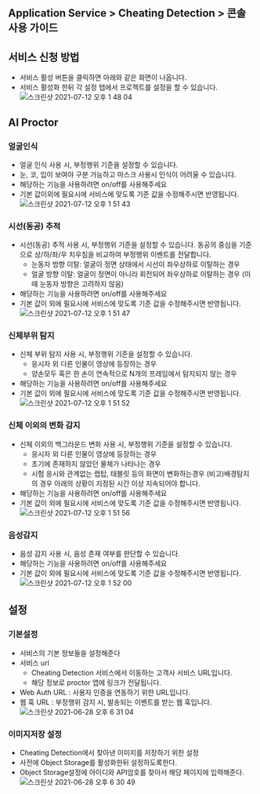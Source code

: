 ## Application Service > Cheating Detection > 콘솔 사용 가이드
## 서비스 신청 방법
* 서비스 활성 버튼을 클릭하면 아래와 같은 화면이 나옵니다.
* 서비스 활성화 한뒤 각 설정 탭에서 프로젝트를 설정을 할 수 있습니다.
![스크린샷 2021-07-12 오후 1 48 04](https://user-images.githubusercontent.com/1445289/125233164-fe4b4c80-e318-11eb-8f39-dd962cf24880.png)


## AI Proctor
### 얼굴인식
* 얼굴 인식 사용 시, 부정행위 기준을 설정할 수 있습니다.
* 눈, 코, 입이 보여야 구분 가능하고 마스크 사용시 인식이 어려울 수 있습니다.
* 해당하는 기능을 사용하려면 on/off를 사용해주세요
* 기본 값이외에 필요시에 서비스에 맞도록 기준 값을 수정해주시면 반영됩니다.
![스크린샷 2021-07-12 오후 1 51 43](https://user-images.githubusercontent.com/1445289/125233181-073c1e00-e319-11eb-8d40-db8269abfe03.png)




### 시선(동공) 추적
* 시선(동공) 추적 사용 시, 부정행위 기준을 설정할 수 있습니다. 동공의 중심을 기준으로 상/하/좌/우 치우침을 비교하여 부정행위 이벤트를 전달합니다.
  * 눈동자 방향 이탈: 얼굴이 정면 상태에서 시선이 좌우상하로 이탈하는 경우
  * 얼굴 방향 이탈: 얼굴이 정면이 아니라 회전되어 좌우상하로 이탈하는 경우 (이때 눈동자 방향은 고려하지 않음)
* 해당하는 기능을 사용하려면 on/off를 사용해주세요
* 기본 값이 외에 필요시에 서비스에 맞도록 기준 값을 수정해주시면 반영됩니다.
![스크린샷 2021-07-12 오후 1 51 47](https://user-images.githubusercontent.com/1445289/125233194-0c00d200-e319-11eb-8fe3-22d6feb77257.png)



### 신체부위 탐지
* 신체 부위 탐지 사용 시, 부정행위 기준을 설정할 수 있습니다.
  * 응시자 외 다른 인물이 영상에 등장하는 경우
  * 양손모두 혹은 한 손이 연속적으로 N개의 프레임에서 탐지되지 않는 경우
* 해당하는 기능을 사용하려면 on/off를 사용해주세요
* 기본 값이 외에 필요시에 서비스에 맞도록 기준 값을 수정해주시면 반영됩니다.
![스크린샷 2021-07-12 오후 1 51 52](https://user-images.githubusercontent.com/1445289/125233212-0f945900-e319-11eb-8e32-dc02646fb39b.png)



### 신체 이외의 변화 감지
* 신체 이외의 백그라운드 변화 사용 시, 부정행위 기준을 설정할 수 있습니다.
  * 응시자 외 다른 인물이 영상에 등장하는 경우
  * 초기에 존재하지 않았던 물체가 나타나는 경우
  * 시험 응시와 관계없는 랩탑, 태블릿 등의 화면이 변화하는경우
  (비고)배경탐지의 경우 아래의 상황이 지정된 시간 이상 지속되어야 합니다.
* 해당하는 기능을 사용하려면 on/off를 사용해주세요
* 기본 값이 외에 필요시에 서비스에 맞도록 기준 값을 수정해주시면 반영됩니다.
![스크린샷 2021-07-12 오후 1 51 56](https://user-images.githubusercontent.com/1445289/125233221-1327e000-e319-11eb-9efa-e7a9c8c11b51.png)



### 음성감지
* 음성 감지 사용 시, 음성 존재 여부를 판단할 수 있습니다.
* 해당하는 기능을 사용하려면 on/off를 사용해주세요
* 기본 값이 외에 필요시에 서비스에 맞도록 기준 값을 수정해주시면 반영됩니다.
![스크린샷 2021-07-12 오후 1 52 00](https://user-images.githubusercontent.com/1445289/125233240-1ae78480-e319-11eb-93e0-4cae29d366ad.png)


## 설정
### 기본설정
* 서비스의 기본 정보들을 설정해준다
* 서비스 url
  * Cheating Detection 서비스에서 이동하는 고객사 서비스 URL입니다.
  * 해당 정보로 proctor 앱에 링크가 전달됩니다.
* Web Auth URL : 사용자 인증을 연동하기 위한 URL입니다.
* 웹 훅 URL : 부정행위 감지 시, 발송되는 이벤트를 받는 웹 훅입니다.
![스크린샷 2021-06-28 오후 6 31 04](https://user-images.githubusercontent.com/1445289/123615256-15316f80-d840-11eb-88ce-6bd72803b0cf.png)


### 이미지저장 설정
* Cheating Detection에서 찾아낸 이미지를 저장하기 위한 설정
* 사전에 Object Storage를 활성화한뒤 설정하도록한다.
* Object Storage설정에 아이디와 API암호를 찾아서 해당 페이지에 입력해준다.
![스크린샷 2021-06-28 오후 6 30 49](https://user-images.githubusercontent.com/1445289/123615309-22e6f500-d840-11eb-83b3-f476f18385f3.png)

